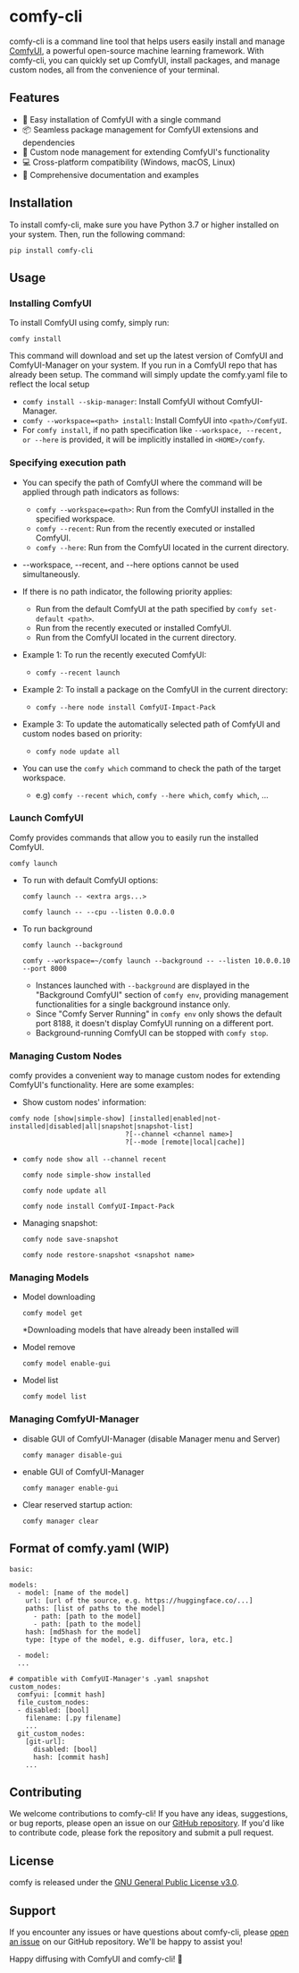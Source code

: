 # comfy-cli

comfy-cli is a command line tool that helps users easily install and manage [ComfyUI](https://github.com/comfyanonymous/ComfyUI), a powerful open-source machine learning framework. With comfy-cli, you can quickly set up ComfyUI, install packages, and manage custom nodes, all from the convenience of your terminal.

## Features

- 🚀 Easy installation of ComfyUI with a single command
- 📦 Seamless package management for ComfyUI extensions and dependencies
- 🔧 Custom node management for extending ComfyUI's functionality
- 💻 Cross-platform compatibility (Windows, macOS, Linux)
- 📖 Comprehensive documentation and examples

## Installation

To install comfy-cli, make sure you have Python 3.7 or higher installed on your system. Then, run the following command:

`pip install comfy-cli`


## Usage

### Installing ComfyUI

To install ComfyUI using comfy, simply run:

`comfy install`

This command will download and set up the latest version of ComfyUI and ComfyUI-Manager on your
system. If you run in a ComfyUI repo that has already been setup. The command
will simply update the comfy.yaml file to reflect the local setup

  * `comfy install --skip-manager`: Install ComfyUI without ComfyUI-Manager.
  * `comfy --workspace=<path> install`: Install ComfyUI into `<path>/ComfyUI`.
  * For `comfy install`, if no path specification like `--workspace, --recent, or --here` is provided, it will be implicitly installed in `<HOME>/comfy`.


### Specifying execution path

* You can specify the path of ComfyUI where the command will be applied through path indicators as follows:
  * `comfy --workspace=<path>`: Run from the ComfyUI installed in the specified workspace.
  * `comfy --recent`: Run from the recently executed or installed ComfyUI.
  * `comfy --here`: Run from the ComfyUI located in the current directory.
* --workspace, --recent, and --here options cannot be used simultaneously.
* If there is no path indicator, the following priority applies:
  * Run from the default ComfyUI at the path specified by `comfy set-default <path>`.
  * Run from the recently executed or installed ComfyUI.
  * Run from the ComfyUI located in the current directory.

* Example 1: To run the recently executed ComfyUI:
  * `comfy --recent launch`
* Example 2: To install a package on the ComfyUI in the current directory:
  * `comfy --here node install ComfyUI-Impact-Pack`
* Example 3: To update the automatically selected path of ComfyUI and custom nodes based on priority:
  * `comfy node update all`

* You can use the `comfy which` command to check the path of the target workspace.
  * e.g) `comfy --recent which`, `comfy --here which`, `comfy which`, ...

### Launch ComfyUI

Comfy provides commands that allow you to easily run the installed ComfyUI.

  `comfy launch`

- To run with default ComfyUI options:

  `comfy launch -- <extra args...>`

  `comfy launch -- --cpu --listen 0.0.0.0`

- To run background

  `comfy launch --background`

  `comfy --workspace=~/comfy launch --background -- --listen 10.0.0.10 --port 8000`
  - Instances launched with `--background` are displayed in the "Background ComfyUI" section of `comfy env`, providing management functionalities for a single background instance only. 
  - Since "Comfy Server Running" in `comfy env` only shows the default port 8188, it doesn't display ComfyUI running on a different port.
  - Background-running ComfyUI can be stopped with `comfy stop`.


### Managing Custom Nodes

comfy provides a convenient way to manage custom nodes for extending ComfyUI's functionality. Here are some examples:

- Show custom nodes' information:
 ```
comfy node [show|simple-show] [installed|enabled|not-installed|disabled|all|snapshot|snapshot-list] 
                              ?[--channel <channel name>] 
                              ?[--mode [remote|local|cache]]
```
-
  `comfy node show all --channel recent`

  `comfy node simple-show installed`

  `comfy node update all`

  `comfy node install ComfyUI-Impact-Pack`


- Managing snapshot:

  `comfy node save-snapshot`

  `comfy node restore-snapshot <snapshot name>`


### Managing Models

- Model downloading

  `comfy model get`

  *Downloading models that have already been installed will 

- Model remove

  `comfy model enable-gui`

- Model list

  `comfy model list`


### Managing ComfyUI-Manager

- disable GUI of ComfyUI-Manager (disable Manager menu and Server)

  `comfy manager disable-gui`

- enable GUI of ComfyUI-Manager

  `comfy manager enable-gui`

- Clear reserved startup action:

  `comfy manager clear`


## Format of comfy.yaml (WIP)

```
basic:

models:
  - model: [name of the model] 
    url: [url of the source, e.g. https://huggingface.co/...]
    paths: [list of paths to the model]
      - path: [path to the model]
      - path: [path to the model]
    hash: [md5hash for the model]
    type: [type of the model, e.g. diffuser, lora, etc.]

  - model:
  ...

# compatible with ComfyUI-Manager's .yaml snapshot
custom_nodes:  
  comfyui: [commit hash]
  file_custom_nodes:
  - disabled: [bool]
    filename: [.py filename]
    ...
  git_custom_nodes:
    [git-url]:
      disabled: [bool]
      hash: [commit hash]
    ...
```

## Contributing

We welcome contributions to comfy-cli! If you have any ideas, suggestions, or
bug reports, please open an issue on our [GitHub
repository](https://github.com/Comfy-Org/comfy-cli/issues). If you'd like to contribute code,
please fork the repository and submit a pull request.


## License

comfy is released under the [GNU General Public License v3.0](https://github.com/drip-art/comfy-cli/blob/master/LICENSE).

## Support

If you encounter any issues or have questions about comfy-cli, please [open an issue](https://github.com/comfy-cli/issues) on our GitHub repository. We'll be happy to assist you!

Happy diffusing with ComfyUI and comfy-cli! 🎉

